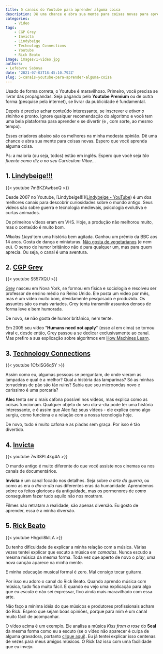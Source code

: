 ```yaml
---
title: 5 canais do Youtube para aprender alguma coisa
description: Dê uma chance e abra sua mente para coisas novas para aprender alguma coisa nova e interessante.
categories:
    - Video
tags:
    - CGP Grey
    - Invicta
    - Lindybeige
    - Technology Connections
    - Youtube
    - Rick Beato
image: images/1-video.jpg
authors:
- Lefebvre Saboya
date: '2021-07-03T18:45:10.792Z'
slug: 5-canais-youtube-para-aprender-alguma-coisa
---
```


Usado de forma correta, o Youtube é maravilhoso. Primeiro, você precisa se livrar das propagandas. Seja pagando pelo **Youtube Premium** ou de outra forma (pesquise pela internet), se livrar da publicidade é fundamental. 

Depois é preciso achar conteúdo interessante, se inscrever e *ativar o sininho* e pronto. Ignore qualquer recomendação do algoritmo e você tem uma bela plataforma para aprender e se divertir (e , com sorte, ao mesmo tempo).

Esses criadores abaixo são os melhores na minha modesta opinião. Dê uma chance e abra sua mente para coisas novas. Espero que você aprenda alguma coisa.

Ps: a maioria (ou seja, todos) estão em inglês. Espero que você seja *tão fluente como diz o no seu Curriculum Vitae*...

## 1. [Lindybeige!!!](https://www.youtube.com/user/lindybeige)

{{< youtube 7mBKZAwbsoQ >}}

Desde 2007 no Youtube, [Lindybeige!!!]([Lindybeige - YouTube](https://www.youtube.com/user/lindybeige)) é um dos melhores canais para descobrir curiosidades sobre o mundo antigo. Seus vídeos são sobre guerra e tecnologia medievais, psicologia evolutiva e curtas animados.

Os primeiros vídeos eram em VHS. Hoje, a produção não melhorou muito, mas o conteúdo é muito bom.

*Nikolas Lloyd* tem uma história bem agitada. Ganhou um prêmio da BBC aos 14 anos. Gosta de dança e miniaturas. [Não gosta de vegetarianos](http://www.lloydianaspects.co.uk/opinions/whyVegetariansShouldBeForcefedWithLard.html#mainSection) (e nem eu). O senso de humor britânico não é para qualquer um, mas para quem aprecia. Ou seja, o canal é uma aventura.

## 2. [CGP Grey](https://www.youtube.com/greymatter)

{{< youtube S557XQU >}}

[Grey](https://www.cgpgrey.com/) nasceu em Nova York, se formou em física e sociologia e resolveu ser professor de ensino médio no Reino Unido. Ele posta um vídeo por mês, mas é um vídeo muito bom, devidamente pesquisado e produzido. Os assuntos são os mais variados. Grey tenta transmitir assuntos densos de forma leve e bem humorada. 

De novo, se não gosta de humor britânico, nem tente.

Em 2005 seu vídeo "**Humans need not apply**" (esse aí em cima) se tornou viral e, desde então, Grey passou a se dedicar exclusivamente ao canal. Mas prefiro a sua explicação sobre algoritmos em [How Machines Learn](https://www.youtube.com/watch?v=R9OHn5ZF4Uo). 

## 3. [Technology Connections](https://www.youtube.com/c/TechnologyConnections/)

{{< youtube 1OfxlSG6q5Y >}}

Assim como eu, algumas pessoas se perguntam, de onde vieram as lampadas e qual é a melhor? Qual a história das lamparinas? Só as minhas torradeiras de pão são tão ruins? Sabia que seu microondas novo e caríssimo é uma porcaria?

**Alec** tenta ser o mais cafona possível nos vídeos, mas explica como as coisas funcionam. Qualquer objeto do seu dia-a-dia pode ter uma história interessante, e é assim que Alec faz seus vídeos - ele explica como algo surgiu, como funciona e a relação com a nossa tecnologia hoje.

De novo, tudo é muito cafona e as piadas sem graça. Por isso é tão divertido.

## 4. [Invicta](https://www.youtube.com/c/InvictaHistory/)

{{< youtube 7w38PL4kg4A >}}

O mundo antigo é muito diferente do que você assiste nos cinemas ou nos canais de documentários. 

**Invicta** é um canal focado nos detalhes. Seja sobre *a arte da guerra*, ou como as era o *dia-a-dia* nas diferentes eras da humanidade. Aprendemos sobre os feitos gloriosos da antiguidade, mas os pormenores de *como* conseguiram fazer tudo aquilo não nos mostram.

Filmes não retratam a realidade, são apenas diversão. Eu gosto de aprender, essa é a minha diversão.

## 5. [Rick Beato](https://www.youtube.com/c/RickBeato/)

{{< youtube Hhgoli8klLA >}}

Eu tenho dificuldade de explicar a minha relação com a música. Várias vezes tentei explicar que escuto a música em *camadas*. Nunca escudo a mesma música da mesma forma. Toda vez que aperto de novo o *play*, uma nova canção aparece na minha mente.

E minha educação musical formal é zero. Mal consigo tocar guitarra. 

Por isso eu adoro o canal do Rick Beato. Quando aprendo música com música, tudo fica muito fácil. E quando eu vejo uma explicação para algo que eu *escuto* e não sei expressar, fico ainda mais maravilhado com essa arte.

Não faço a mínima idéia do que músicos e produtores profissionais acham do Rick. Espero que sejam boas opiniões, porque para mim é um canal muito fácil de acompanhar.

O vídeo acima é um exemplo. Ele analisa a música *Kiss from a rose* do **Seal** da mesma forma como eu a escuto (se o vídeo não aparecer é culpa de alguma gravadora, portanto [clique aqui](https://youtu.be/Hhgoli8klLA)). Eu já tentei explicar isso centenas de vezes para meus amigos músicos. O Rick faz isso com uma facilidade que eu invejo. 
